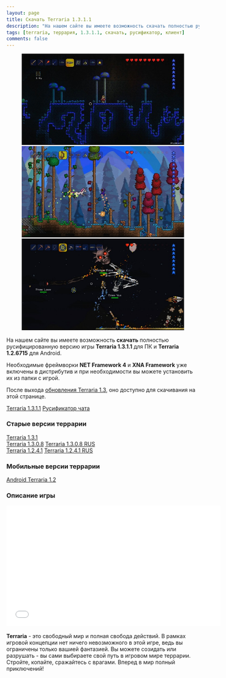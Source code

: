 ```yaml
---
layout: page
title: Скачать Terraria 1.3.1.1
description: "На нашем сайте вы имеете возможность скачать полностью русифицированную версию игры Terraria 1.3.1.1. Необходимые фреймворки NET Framework 4 и XNA Framework уже включены в дистрибутив и, при необходимости, Вы можете установить их из папки с игрой."
tags: [terraria, террария, 1.3.1.1, скачать, русификатор, клиент]
comments: false
---
```


<figure class="third">
	<a href="/images/posts/skachat-terraria/scr1_1280x720.jpg"><img src="/images/posts/skachat-terraria/scr1_600x337.jpg" alt=""></a>
	<a href="/images/posts/skachat-terraria/scr2_1280x720.jpg"><img src="/images/posts/skachat-terraria/scr2_600x337.jpg" alt=""></a>
	<a href="/images/posts/skachat-terraria/scr3_1280x720.jpg"><img src="/images/posts/skachat-terraria/scr3_600x337.jpg" alt=""></a>
</figure>

На нашем сайте вы имеете возможность **скачать** полностью русифицированную версию игры **Terraria 1.3.1.1** для ПК и **Terraria 1.2.6715** для Android.

Необходимые фреймворки **NET Framework 4** и **XNA Framework** уже включены в дистрибутив и при необходимости вы можете установить их из папки с игрой.

После выхода [обновления Terraria 1.3](http://fun.terraz.ru/terraria-1.3-novaya-zhizn.html), оно доступно для скачивания на этой странице.

<div markdown="0"><a href="http://files.terraria-z.ru/?f=YTo0OntzOjM6InVybCI7czozOToiaHR0cDovL2kudGVycmF6LnJ1L1RlcnJhcmlhIDEuMy4xLjEuZXhlIjtzOjk6ImZpbGVfbmFtZSI7czoyMDoiVGVycmFyaWEgMS4zLjEuMS5leGUiO3M6NDoic2l6ZSI7aTo4MDYxNDQwNDtzOjQ6InR5cGUiO3M6NToic2V0dXAiO30=" class="btn btn-success" rel="nofollow" target="_blank">Terraria 1.3.1.1</a>
<a href="http://files.terraria-z.ru/?f=YTo0OntzOjM6InVybCI7czo3OToiaHR0cDovL2kudGVycmF6LnJ1L9Ci0LXRgNGA0LDRgNC40Y8g0KDRg9GB0LjRhNC40LrQsNGC0L7RgCDQp9Cw0YLQsCAxLjIuMy4xLnppcCI7czo5OiJmaWxlX25hbWUiO3M6NjA6ItCi0LXRgNGA0LDRgNC40Y8g0KDRg9GB0LjRhNC40LrQsNGC0L7RgCDQp9Cw0YLQsCAxLjIuMy4xLnppcCI7czo0OiJzaXplIjtpOjE1NzcyOTtzOjQ6InR5cGUiO3M6NzoiYXJjaGl2ZSI7fQ==" class="btn btn-success" rel="nofollow" target="_blank">Русификатор чата</a></div>


### Старые версии террарии

<div markdown="0"><a href="http://files.terraria-z.ru/?f=YTo0OntzOjM6InVybCI7czozOToiaHR0cDovL2kudGVycmF6LnJ1L1RlcnJhcmlhJTIwMS4zLjEuZXhlIjtzOjk6ImZpbGVfbmFtZSI7czoxODoiVGVycmFyaWEgMS4zLjEuZXhlIjtzOjQ6InNpemUiO2k6ODA2MTY3NTM7czo0OiJ0eXBlIjtzOjU6InNldHVwIjt9" class="btn btn-success" rel="nofollow" target="_blank">Terraria 1.3.1</a></div>

<div markdown="0"><a href="http://files.terraria-z.ru/?f=YTo0OntzOjM6InVybCI7czozNzoiaHR0cDovL2kudGVycmF6LnJ1L1RlcnJhcmlhJTIwMS4zLmV4ZSI7czo5OiJmaWxlX25hbWUiO3M6MTY6IlRlcnJhcmlhIDEuMy5leGUiO3M6NDoic2l6ZSI7aTo4MDc0MDE2NztzOjQ6InR5cGUiO3M6NToic2V0dXAiO30=" class="btn btn-success" rel="nofollow" target="_blank">Terraria 1.3.0.8</a>
<a href="http://files.terraria-z.ru/?f=YTo0OntzOjM6InVybCI7czo0MzoiaHR0cDovL2kudGVycmF6LnJ1L1RlcnJhcmlhJTIwMS4zJTIwUlVTLmV4ZSI7czo5OiJmaWxlX25hbWUiO3M6MjA6IlRlcnJhcmlhIDEuMyBSVVMuZXhlIjtzOjQ6InNpemUiO2k6NzkwMzkwNzk7czo0OiJ0eXBlIjtzOjU6InNldHVwIjt9" class="btn btn-success" rel="nofollow" target="_blank">Terraria 1.3.0.8 RUS</a></div>

<div markdown="0"><a href="http://files.terraria-z.ru/?f=YTo0OntzOjM6InVybCI7czozOToiaHR0cDovL2kudGVycmF6LnJ1L1RlcnJhcmlhIDEuMi40LjEuZXhlIjtzOjk6ImZpbGVfbmFtZSI7czoyMDoiVGVycmFyaWEgMS4yLjQuMS5leGUiO3M6NDoic2l6ZSI7aTo1NDgxNDg1MjtzOjQ6InR5cGUiO3M6NToic2V0dXAiO30=" class="btn btn-success" rel="nofollow" target="_blank">Terraria 1.2.4.1</a>
<a href="http://files.terraria-z.ru/?f=YTo0OntzOjM6InVybCI7czo0MzoiaHR0cDovL2kudGVycmF6LnJ1L1RlcnJhcmlhIDEuMi40LjEgUlVTLmV4ZSI7czo5OiJmaWxlX25hbWUiO3M6MjQ6IlRlcnJhcmlhIDEuMi40LjEgUlVTLmV4ZSI7czo0OiJzaXplIjtpOjU0ODEzMDE0O3M6NDoidHlwZSI7czo1OiJzZXR1cCI7fQ==" class="btn btn-success" rel="nofollow" target="_blank">Terraria 1.2.4.1 RUS</a></div>

### Мобильные версии террарии
<div markdown="0"><a href="http://files.terraria-z.ru/?f=YTo0OntzOjM6InVybCI7czo0ODoiaHR0cDovL2kudGVycmF6LnJ1L0FuZHJvaWRfdGVycmFyaWFfMS4yLjY3MTUuemlwIjtzOjk6ImZpbGVfbmFtZSI7czoyOToiQW5kcm9pZF90ZXJyYXJpYV8xLjIuNjcxNS56aXAiO3M6NDoic2l6ZSI7aTo4NjQxMzc1MjtzOjQ6InR5cGUiO3M6NzoiYXJjaGl2ZSI7fQ==" class="btn btn-success" rel="nofollow" target="_blank">Android Terraria 1.2</a></div>

### Описание игры
<iframe width="560" height="315" src="//www.youtube.com/embed/E0scnF8pXfU" frameborder="0"> </iframe>

**Terraria** - это свободный мир и полная свобода действий. В рамках игровой концепции нет ничего невозможного в этой игре, ведь вы ограничены только вашией фантазией. Вы можете созидать или разрушать - вы сами выбираете свой путь в игровом мире террарии. Стройте, копайте, сражайтесь с врагами. Вперед в мир полный приключений!
